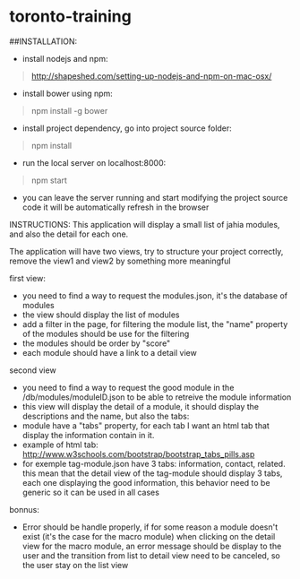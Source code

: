 # toronto-training

##INSTALLATION:
- install nodejs and npm:
> http://shapeshed.com/setting-up-nodejs-and-npm-on-mac-osx/

- install bower using npm:
> npm install -g bower

- install project dependency, go into project source folder:
> npm install

- run the local server on localhost:8000:
> npm start

- you can leave the server running and start modifying the project source code it will be automatically refresh in the browser



INSTRUCTIONS:
This application will display a small list of jahia modules, and also the detail for each one.

The application will have two views, try to structure your project correctly,
remove the view1 and view2 by something more meaningful

first view:
- you need to find a way to request the modules.json, it's the database of modules
- the view should display the list of modules
- add a filter in the page, for filtering the module list, the "name" property of the modules should be use for the filtering
- the modules should be order by "score"
- each module should have a link to a detail view

second view
- you need to find a way to request the good module in the /db/modules/moduleID.json to be able to retreive the module information
- this view will display the detail of a module, it should display the descriptions and the name, but also the tabs:
- module have a "tabs" property, for each tab I want an html tab that display the information contain in it.
- example of html tab: http://www.w3schools.com/bootstrap/bootstrap_tabs_pills.asp
- for exemple tag-module.json have 3 tabs: information, contact, related. this mean that the detail view of the tag-module should display 3 tabs, each one displaying the good information, this behavior need to be generic so it can be used in all cases

bonnus:
- Error should be handle properly, if for some reason a module doesn't exist (it's the case for the macro module) when clicking on the detail view for the macro module, an error message should be display to the user and the transition from list to detail view need to be canceled, so the user stay on the list view

